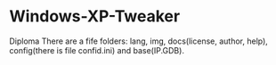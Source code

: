 # Windows-XP-Tweaker
Diploma
There are a fife folders: lang, img, docs(license, author, help), config(there is file confid.ini) and base(IP.GDB).
